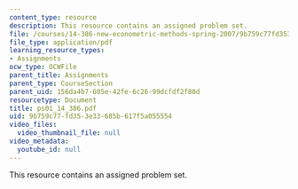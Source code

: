 ```yaml
---
content_type: resource
description: This resource contains an assigned problem set.
file: /courses/14-386-new-econometric-methods-spring-2007/9b759c77fd353e33685b617f5a055554_ps01_14_386.pdf
file_type: application/pdf
learning_resource_types:
- Assignments
ocw_type: OCWFile
parent_title: Assignments
parent_type: CourseSection
parent_uid: 156da4b7-605e-42fe-6c26-99dcfdf2f80d
resourcetype: Document
title: ps01_14_386.pdf
uid: 9b759c77-fd35-3e33-685b-617f5a055554
video_files:
  video_thumbnail_file: null
video_metadata:
  youtube_id: null
---
```

This resource contains an assigned problem set.